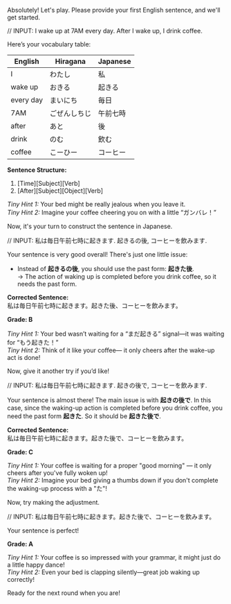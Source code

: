 Absolutely! Let's play. Please provide your first English sentence, and we'll get started.

// INPUT: I wake up at 7AM every day. After I wake up, I drink coffee.

Here’s your vocabulary table:

| English   | Hiragana       | Japanese     |
|-----------|----------------|--------------|
| I         | わたし         | 私           |
| wake up   | おきる         | 起きる       |
| every day | まいにち       | 毎日         |
| 7AM       | ごぜんしちじ   | 午前七時     |
| after     | あと           | 後           |
| drink     | のむ           | 飲む         |
| coffee    | こーひー       | コーヒー     |

**Sentence Structure:**

1. [Time][Subject][Verb]  
2. [After][Subject][Object][Verb]

*Tiny Hint 1:* Your bed might be really jealous when you leave it.  
*Tiny Hint 2:* Imagine your coffee cheering you on with a little “ガンバレ！”  

Now, it's your turn to construct the sentence in Japanese.

// INPUT: 私は毎日午前七時に起きます. 起きるの後, コーヒーを飲みます.

Your sentence is very good overall! There's just one little issue:

- Instead of **起きるの後**, you should use the past form: **起きた後**.  
  → The action of waking up is completed before you drink coffee, so it needs the past form.

**Corrected Sentence:**  
私は毎日午前七時に起きます。起きた後、コーヒーを飲みます。

**Grade: B**

*Tiny Hint 1:* Your bed wasn’t waiting for a “まだ起きる” signal—it was waiting for “もう起きた！”  
*Tiny Hint 2:* Think of it like your coffee— it only cheers after the wake-up act is done!

Now, give it another try if you’d like!

// INPUT: 私は毎日午前七時に起きます. 起きの後で, コーヒーを飲みます.

Your sentence is almost there! The main issue is with **起きの後で**. In this case, since the waking-up action is completed before you drink coffee, you need the past form **起きた**. So it should be **起きた後で**.

**Corrected Sentence:**  
私は毎日午前七時に起きます。起きた後で、コーヒーを飲みます。

**Grade: C**

*Tiny Hint 1:* Your coffee is waiting for a proper "good morning" — it only cheers after you've fully woken up!  
*Tiny Hint 2:* Imagine your bed giving a thumbs down if you don't complete the waking-up process with a "た"!

Now, try making the adjustment.

// INPUT: 私は毎日午前七時に起きます。起きた後で、コーヒーを飲みます。

Your sentence is perfect!

**Grade: A**

*Tiny Hint 1:* Your coffee is so impressed with your grammar, it might just do a little happy dance!  
*Tiny Hint 2:* Even your bed is clapping silently—great job waking up correctly!

Ready for the next round when you are!